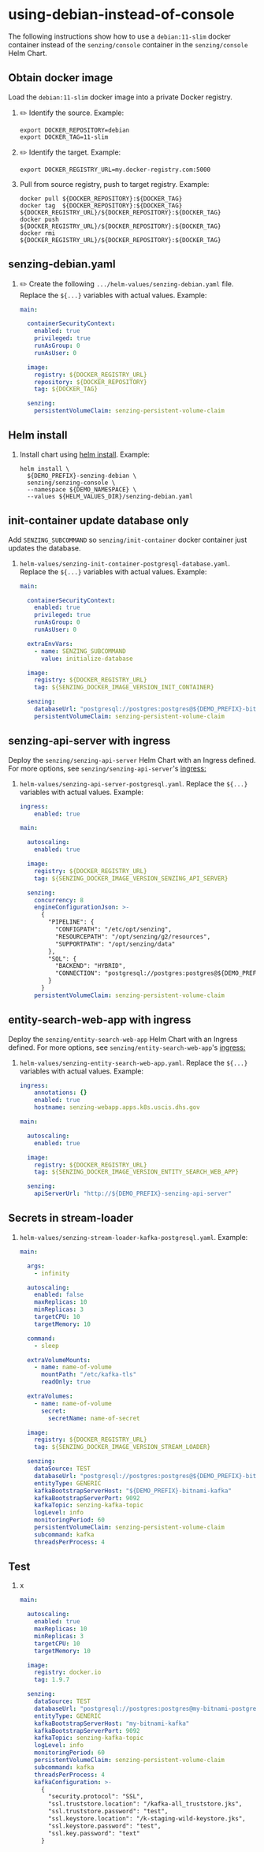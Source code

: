 # using-debian-instead-of-console

The following instructions show how to use a `debian:11-slim` docker container
instead of the `senzing/console` container in the `senzing/console` Helm Chart.

## Obtain docker image

Load the `debian:11-slim` docker image into a private Docker registry.

1. :pencil2: Identify the source.
   Example:

    ```console
    export DOCKER_REPOSITORY=debian
    export DOCKER_TAG=11-slim
    ```

1. :pencil2: Identify the target.
   Example:

    ```console
    export DOCKER_REGISTRY_URL=my.docker-registry.com:5000
    ```

1. Pull from source registry, push to target registry.
   Example:

    ```console
    docker pull ${DOCKER_REPOSITORY}:${DOCKER_TAG}
    docker tag  ${DOCKER_REPOSITORY}:${DOCKER_TAG} ${DOCKER_REGISTRY_URL}/${DOCKER_REPOSITORY}:${DOCKER_TAG}
    docker push                               ${DOCKER_REGISTRY_URL}/${DOCKER_REPOSITORY}:${DOCKER_TAG}
    docker rmi                                ${DOCKER_REGISTRY_URL}/${DOCKER_REPOSITORY}:${DOCKER_TAG}
    ```

## senzing-debian.yaml

1. :pencil2: Create the following `.../helm-values/senzing-debian.yaml` file.
   Replace the `${...}` variables with actual values.
   Example:

    ```yaml
    main:

      containerSecurityContext:
        enabled: true
        privileged: true
        runAsGroup: 0
        runAsUser: 0

      image:
        registry: ${DOCKER_REGISTRY_URL}
        repository: ${DOCKER_REPOSITORY}
        tag: ${DOCKER_TAG}

      senzing:
        persistentVolumeClaim: senzing-persistent-volume-claim
    ```

## Helm install

1. Install chart using
   [helm install](https://helm.sh/docs/helm/helm_install/).
   Example:

    ```console
    helm install \
      ${DEMO_PREFIX}-senzing-debian \
      senzing/senzing-console \
      --namespace ${DEMO_NAMESPACE} \
      --values ${HELM_VALUES_DIR}/senzing-debian.yaml
    ```

## init-container update database only

Add `SENZING_SUBCOMMAND` so `senzing/init-container` docker container just updates the database.

1. `helm-values/senzing-init-container-postgresql-database.yaml`.
   Replace the `${...}` variables with actual values.
   Example:

    ```yaml
    main:

      containerSecurityContext:
        enabled: true
        privileged: true
        runAsGroup: 0
        runAsUser: 0

      extraEnvVars:
        - name: SENZING_SUBCOMMAND
          value: initialize-database

      image:
        registry: ${DOCKER_REGISTRY_URL}
        tag: ${SENZING_DOCKER_IMAGE_VERSION_INIT_CONTAINER}

      senzing:
        databaseUrl: "postgresql://postgres:postgres@${DEMO_PREFIX}-bitnami-postgresql:5432/G2"
        persistentVolumeClaim: senzing-persistent-volume-claim
    ```

## senzing-api-server with ingress

Deploy the `senzing/senzing-api-server` Helm Chart with an Ingress defined.
For more options, see `senzing/senzing-api-server`'s
[ingress:](https://github.com/senzing-garage/charts/blob/1d0b26c90858498c6e29c39ccf948c0959836f75/charts/senzing-api-server/values.yaml#L413-L510)

1. `helm-values/senzing-api-server-postgresql.yaml`.
   Replace the `${...}` variables with actual values.
   Example:

    ```yaml
    ingress:
        enabled: true

    main:

      autoscaling:
        enabled: true

      image:
        registry: ${DOCKER_REGISTRY_URL}
        tag: ${SENZING_DOCKER_IMAGE_VERSION_SENZING_API_SERVER}

      senzing:
        concurrency: 8
        engineConfigurationJson: >-
          {
            "PIPELINE": {
              "CONFIGPATH": "/etc/opt/senzing",
              "RESOURCEPATH": "/opt/senzing/g2/resources",
              "SUPPORTPATH": "/opt/senzing/data"
            },
            "SQL": {
              "BACKEND": "HYBRID",
              "CONNECTION": "postgresql://postgres:postgres@${DEMO_PREFIX}-bitnami-postgresql:5432:G2"
            }
          }
        persistentVolumeClaim: senzing-persistent-volume-claim
    ```

## entity-search-web-app with ingress

Deploy the `senzing/entity-search-web-app` Helm Chart with an Ingress defined.
For more options, see `senzing/entity-search-web-app`'s
[ingress:](https://github.com/senzing-garage/charts/blob/1d0b26c90858498c6e29c39ccf948c0959836f75/charts/senzing-entity-search-web-app/values.yaml#L386-L483)

1. `helm-values/senzing-entity-search-web-app.yaml`.
   Replace the `${...}` variables with actual values.
   Example:

    ```yaml
    ingress:
        annotations: {}
        enabled: true
        hostname: senzing-webapp.apps.k8s.uscis.dhs.gov

    main:

      autoscaling:
        enabled: true

      image:
        registry: ${DOCKER_REGISTRY_URL}
        tag: ${SENZING_DOCKER_IMAGE_VERSION_ENTITY_SEARCH_WEB_APP}

      senzing:
        apiServerUrl: "http://${DEMO_PREFIX}-senzing-api-server"
    ```

## Secrets in stream-loader

1. `helm-values/senzing-stream-loader-kafka-postgresql.yaml`.
   Example:

    ```yaml
    main:

      args:
        - infinity

      autoscaling:
        enabled: false
        maxReplicas: 10
        minReplicas: 3
        targetCPU: 10
        targetMemory: 10

      command:
        - sleep

      extraVolumeMounts:
        - name: name-of-volume
          mountPath: "/etc/kafka-tls"
          readOnly: true

      extraVolumes:
        - name: name-of-volume
          secret:
            secretName: name-of-secret

      image:
        registry: ${DOCKER_REGISTRY_URL}
        tag: ${SENZING_DOCKER_IMAGE_VERSION_STREAM_LOADER}

      senzing:
        dataSource: TEST
        databaseUrl: "postgresql://postgres:postgres@${DEMO_PREFIX}-bitnami-postgresql:5432/G2"
        entityType: GENERIC
        kafkaBootstrapServerHost: "${DEMO_PREFIX}-bitnami-kafka"
        kafkaBootstrapServerPort: 9092
        kafkaTopic: senzing-kafka-topic
        logLevel: info
        monitoringPeriod: 60
        persistentVolumeClaim: senzing-persistent-volume-claim
        subcommand: kafka
        threadsPerProcess: 4
    ```


## Test

1. x

    ```yaml
    main:

      autoscaling:
        enabled: true
        maxReplicas: 10
        minReplicas: 3
        targetCPU: 10
        targetMemory: 10

      image:
        registry: docker.io
        tag: 1.9.7

      senzing:
        dataSource: TEST
        databaseUrl: "postgresql://postgres:postgres@my-bitnami-postgresql:5432/G2"
        entityType: GENERIC
        kafkaBootstrapServerHost: "my-bitnami-kafka"
        kafkaBootstrapServerPort: 9092
        kafkaTopic: senzing-kafka-topic
        logLevel: info
        monitoringPeriod: 60
        persistentVolumeClaim: senzing-persistent-volume-claim
        subcommand: kafka
        threadsPerProcess: 4
        kafkaConfiguration: >-
          {
            "security.protocol": "SSL",
            "ssl.truststore.location": "/kafka-all_truststore.jks",
            "ssl.truststore.password": "test",
            "ssl.keystore.location": "/k-staging-wild-keystore.jks",
            "ssl.keystore.password": "test",
            "ssl.key.password": "text"
          }
    ```
